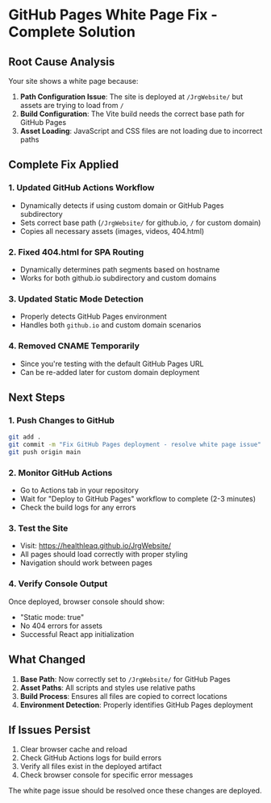 # GitHub Pages White Page Fix - Complete Solution

## Root Cause Analysis

Your site shows a white page because:

1. **Path Configuration Issue**: The site is deployed at `/JrgWebsite/` but assets are trying to load from `/`
2. **Build Configuration**: The Vite build needs the correct base path for GitHub Pages
3. **Asset Loading**: JavaScript and CSS files are not loading due to incorrect paths

## Complete Fix Applied

### 1. Updated GitHub Actions Workflow
- Dynamically detects if using custom domain or GitHub Pages subdirectory
- Sets correct base path (`/JrgWebsite/` for github.io, `/` for custom domain)
- Copies all necessary assets (images, videos, 404.html)

### 2. Fixed 404.html for SPA Routing
- Dynamically determines path segments based on hostname
- Works for both github.io subdirectory and custom domains

### 3. Updated Static Mode Detection
- Properly detects GitHub Pages environment
- Handles both `github.io` and custom domain scenarios

### 4. Removed CNAME Temporarily
- Since you're testing with the default GitHub Pages URL
- Can be re-added later for custom domain deployment

## Next Steps

### 1. Push Changes to GitHub
```bash
git add .
git commit -m "Fix GitHub Pages deployment - resolve white page issue"
git push origin main
```

### 2. Monitor GitHub Actions
- Go to Actions tab in your repository
- Wait for "Deploy to GitHub Pages" workflow to complete (2-3 minutes)
- Check the build logs for any errors

### 3. Test the Site
- Visit: https://healthleaq.github.io/JrgWebsite/
- All pages should load correctly with proper styling
- Navigation should work between pages

### 4. Verify Console Output
Once deployed, browser console should show:
- "Static mode: true"
- No 404 errors for assets
- Successful React app initialization

## What Changed

1. **Base Path**: Now correctly set to `/JrgWebsite/` for GitHub Pages
2. **Asset Paths**: All scripts and styles use relative paths
3. **Build Process**: Ensures all files are copied to correct locations
4. **Environment Detection**: Properly identifies GitHub Pages deployment

## If Issues Persist

1. Clear browser cache and reload
2. Check GitHub Actions logs for build errors
3. Verify all files exist in the deployed artifact
4. Check browser console for specific error messages

The white page issue should be resolved once these changes are deployed.